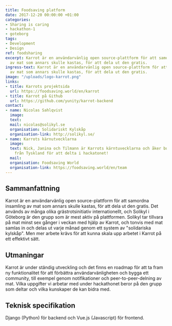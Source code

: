 ```yaml
---
title: Foodsaving platform
date: 2017-12-20 00:00:00 +01:00
categories:
- Sharing is caring
- hackathon-1
- goteborg
tags:
- Development
- Design
ref: foodsharing
excerpt: Karrot är en användarvänlig open source-plattform för att samordna insamling
  av mat som annars skulle kastas, för att dela ut den gratis.
ingress-text: Karrot är en användarvänlig open source-plattform för att samordna insamling
  av mat som annars skulle kastas, för att dela ut den gratis.
image: "/uploads/logo-karrot.png"
links:
- title: Karrots projektsida
  url: https://foodsaving.world/en/karrot
- title: Karrot på Github
  url: https://github.com/yunity/karrot-backend
contact:
- name: Nicolas Sahlqvist
  image:
  text:
  mail: nicolas@solikyl.se
  organisation: Solidariskt Kylskåp
  organisation-link: http://solikyl.se/
- name: Karrots kärnutvecklarna
  image:
  text: Nick, Janina och Tilmann är Karrots kärntuvecklarna och åker buss hela vägen
    från Tyskland för att delta i hackatonet!
  mail:
  organisation: Foodsaving World
  organisation-link: https://foodsaving.world/en/team
---
```


## Sammanfattning
Karrot är en användarvänlig open source-plattform för att samordna insamling av mat som annars skulle kastas, för att dela ut den gratis. Det används av många olika grästrotsinitiativ internationellt, och Solikyl i Göteborg är den grupp som är mest aktiv på plattformen. Solikyl tar tillvara på mat minst sex gånger i veckan med hjälp av Karrot, och tonvis med mat samlas in och delas ut varje månad genom ett system av \"solidariska kylskåp\". Men mer arbete krävs för att kunna skala upp arbetet i Karrot på ett effektivt sätt.

## Utmaningar
Karrot är under ständig utveckling och det finns en roadmap för att ta fram ny funktionalitet för att förbättra användarvänligheten och bygga ett community, till exempel genom notifikationer och peer-to-peer-delning av mat. Vilka uppgifter vi arbetar med under hackathonet beror på den grupp som deltar och vilka kunskaper de kan bidra med.

## Teknisk specifikation
Django (Python) för backend och Vue.js (Javascript) för frontend.

